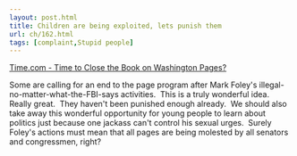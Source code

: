 ```yaml
---
layout: post.html
title: Children are being exploited, lets punish them
url: ch/162.html
tags: [complaint,Stupid people]
---
```

[Time.com - Time to Close the Book on Washington Pages?](http://www.time.com/time/nation/article/0,8599,1542874,00.html)

Some are calling for an end to the page program after Mark Foley's illegal-no-matter-what-the-FBI-says activities.  This is a truly wonderful idea.  Really great.  They haven't been punished enough already.  We should also take away this wonderful opportunity for young people to learn about politics just because one jackass can't control his sexual urges.  Surely Foley's actions must mean that all pages are being molested by all senators and congressmen, right?
